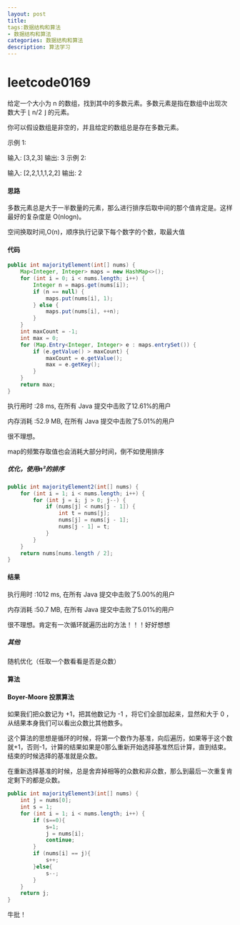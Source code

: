 ```yaml
---
layout: post
title: 
tags:数据结构和算法
- 数据结构和算法
categories: 数据结构和算法
description: 算法学习
---
```

# leetcode0169

给定一个大小为 n 的数组，找到其中的多数元素。多数元素是指在数组中出现次数大于 ⌊ n/2 ⌋ 的元素。

你可以假设数组是非空的，并且给定的数组总是存在多数元素。

示例 1:

输入: [3,2,3]
输出: 3
示例 2:

输入: [2,2,1,1,1,2,2]
输出: 2



#### 思路

多数元素总是大于一半数量的元素，那么进行排序后取中间的那个值肯定是。这样最好的复杂度是 O(nlogn)。

空间换取时间,O(n)，顺序执行记录下每个数字的个数，取最大值

#### 代码

```java
public int majorityElement(int[] nums) {
    Map<Integer, Integer> maps = new HashMap<>();
    for (int i = 0; i < nums.length; i++) {
        Integer n = maps.get(nums[i]);
        if (n == null) {
            maps.put(nums[i], 1);
        } else {
            maps.put(nums[i], ++n);
        }
    }
    int maxCount = -1;
    int max = 0;
    for (Map.Entry<Integer, Integer> e : maps.entrySet()) {
        if (e.getValue() > maxCount) {
            maxCount = e.getValue();
            max = e.getKey();
        }
    }
    return max;
}
```

执行用时 :28 ms, 在所有 Java 提交中击败了12.61%的用户

内存消耗 :52.9 MB, 在所有 Java 提交中击败了5.01%的用户

很不理想。

map的频繁存取值也会消耗大部分时间，倒不如使用排序

##### 优化，使用n²的排序

```java
public int majorityElement2(int[] nums) {
    for (int i = 1; i < nums.length; i++) {
        for (int j = i; j > 0; j--) {
            if (nums[j] < nums[j - 1]) {
                int t = nums[j];
                nums[j] = nums[j - 1];
                nums[j - 1] = t;
            }
        }
    }
    return nums[nums.length / 2];
}
```

#### 结果

执行用时 :1012 ms, 在所有 Java 提交中击败了5.00%的用户

内存消耗 :50.7 MB, 在所有 Java 提交中击败了5.01%的用户

很不理想。肯定有一次循环就遍历出的方法！！！好好想想



##### 其他

随机优化（任取一个数看看是否是众数）



#### 算法

#### Boyer-Moore 投票算法

如果我们把众数记为 +1，把其他数记为 -1 ，将它们全部加起来，显然和大于 0 ，从结果本身我们可以看出众数比其他数多。

这个算法的思想是循环的时候，将第一个数作为基准，向后遍历，如果等于这个数就+1，否则-1，计算的结果如果是0那么重新开始选择基准然后计算，直到结束。结束的时候选择的基准就是众数。

在重新选择基准的时候，总是舍弃掉相等的众数和非众数，那么到最后一次重复肯定剩下的都是众数。

```java
public int majorityElement3(int[] nums) {
    int j = nums[0];
    int s = 1;
    for (int i = 1; i < nums.length; i++) {
        if (s==0){
            s=1;
            j = nums[i];
            continue;
        }
        if (nums[i] == j){
            s++;
        }else{
            s--;
        }
    }
    return j;
}
```

牛批！